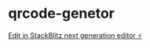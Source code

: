 # qrcode-genetor

[Edit in StackBlitz next generation editor ⚡️](https://stackblitz.com/~/github.com/LGOPIKRISHNA-stack/qrcode-genetor)